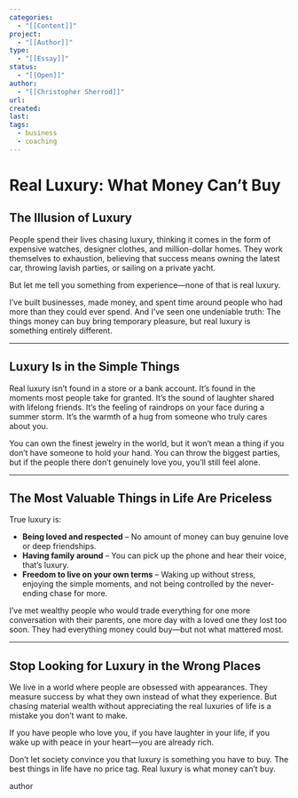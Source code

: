 ```yaml
---
categories:
  - "[[Content]]"
project:
  - "[[Author]]"
type:
  - "[[Essay]]"
status:
  - "[[Open]]"
author:
  - "[[Christopher Sherrod]]"
url: 
created:
last:
tags:
  - business
  - coaching
---
```

# **Real Luxury: What Money Can’t Buy**  

## **The Illusion of Luxury**  

People spend their lives chasing luxury, thinking it comes in the form of expensive watches, designer clothes, and million-dollar homes. They work themselves to exhaustion, believing that success means owning the latest car, throwing lavish parties, or sailing on a private yacht.  

But let me tell you something from experience—none of that is real luxury.  

I’ve built businesses, made money, and spent time around people who had more than they could ever spend. And I’ve seen one undeniable truth: The things money can buy bring temporary pleasure, but real luxury is something entirely different.  

---

## **Luxury Is in the Simple Things**  

Real luxury isn’t found in a store or a bank account. It’s found in the moments most people take for granted. It’s the sound of laughter shared with lifelong friends. It’s the feeling of raindrops on your face during a summer storm. It’s the warmth of a hug from someone who truly cares about you.  

You can own the finest jewelry in the world, but it won’t mean a thing if you don’t have someone to hold your hand. You can throw the biggest parties, but if the people there don’t genuinely love you, you’ll still feel alone.  

---

## **The Most Valuable Things in Life Are Priceless**  

True luxury is:  

- **Being loved and respected** – No amount of money can buy genuine love or deep friendships.  
- **Having family around** – You can pick up the phone and hear their voice, that’s luxury.  
- **Freedom to live on your own terms** – Waking up without stress, enjoying the simple moments, and not being controlled by the never-ending chase for more.  

I’ve met wealthy people who would trade everything for one more conversation with their parents, one more day with a loved one they lost too soon. They had everything money could buy—but not what mattered most.  

---

## **Stop Looking for Luxury in the Wrong Places**  

We live in a world where people are obsessed with appearances. They measure success by what they own instead of what they experience. But chasing material wealth without appreciating the real luxuries of life is a mistake you don’t want to make.  

If you have people who love you, if you have laughter in your life, if you wake up with peace in your heart—you are already rich.  

Don’t let society convince you that luxury is something you have to buy. The best things in life have no price tag. Real luxury is what money can’t buy.

author
